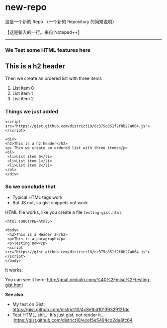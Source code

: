 new-repo
========

这是一个新的 Repo （一个新的 Repository 的简短说明）

【这是新入的一行。来自 Notepad++】


---

### We Test some HTML features here

<script src="https://gist.github.com/district10/cc375c851f2f8b27a064.js"></script>

<div>
<h2>This is a h2 header</h2>
<p> Then we create an ordered list with three items</p>
<ol>
 <li>List item 0</li>
 <li>List item 1</li>
 <li>List item 2</li>
</ol>
</div>

### Things we just added

~~~
<script src="https://gist.github.com/district10/cc375c851f2f8b27a064.js"></script>

<div>
<h2>This is a h2 header</h2>
<p> Then we create an ordered list with three items</p>
<ol>
 <li>List item 0</li>
 <li>List item 1</li>
 <li>List item 2</li>
</ol>
</div>
~~~


### So we conclude that

* Typical HTML tags work
* But JS not, so gist snippets not work

HTML file works, like you create a file `testing-gist.html`:

~~~
<html !DOCTYPE=html5>
 
<body>
 <h2>This is a Header 2</h2>
 <p>This is a paragraph</p>
 <p>Testing now</p>
 <script src="https://gist.github.com/district10/cc375c851f2f8b27a064.js"></script>
</body>
~~~

It works.

You can see it here: http://gnat.qiniudn.com/%40%2Fmisc%2Ftesting-gist.html


**See also**

* My test on Gist: https://gist.github.com/district10/4c8e1bd10139329121dc
* Test HTML, shit... It's just gist, not render it... :https://gist.github.com/district10/ecef5e5494cd2de8fc64


